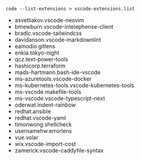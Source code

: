 `code --list-extensions > vscode-extensions.list`

* asvetliakov.vscode-neovim
* bmewburn.vscode-intelephense-client
* bradlc.vscode-tailwindcss
* davidanson.vscode-markdownlint
* eamodio.gitlens
* enkia.tokyo-night
* qcz.text-power-tools
* hashicorp.terraform
* mads-hartmann.bash-ide-vscode
* ms-azuretools.vscode-docker
* ms-kubernetes-tools.vscode-kubernetes-tools
* ms-vscode.makefile-tools
* ms-vscode.vscode-typescript-next
* oderwat.indent-rainbow
* redhat.ansible
* redhat.vscode-yaml
* timonwong.shellcheck
* usernamehw.errorlens
* vue.volar
* wix.vscode-import-cost
* zamerick.vscode-caddyfile-syntax
